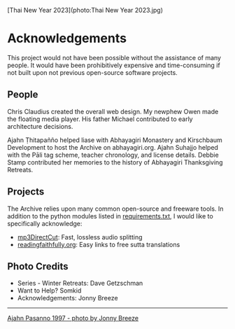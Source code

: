 [Thai New Year 2023](photo:Thai New Year 2023.jpg)
# Acknowledgements

This project would not have been possible without the assistance of many people. It would have been prohibitively expensive and time-consuming if not built upon not previous open-source software projects.

## People
Chris Claudius created the overall web design. My newphew Owen made the floating media player. His father Michael contributed to early architecture decisions.

Ajahn Ṭhitapañño helped liase with Abhayagiri Monastery and Kirschbaum Development to host the Archive on abhayagiri.org. Ajahn Suhajjo helped with the Pāli tag scheme, teacher chronology, and license details. Debbie Stamp contributed her memories to the history of Abhayagiri Thanksgiving Retreats.

## Projects
The Archive relies upon many common open-source and freeware tools. In addition to the python modules listed in [requirements.txt](https://github.com/Kaccana-Bhikkhu/qs-archive/blob/main/requirements.txt), I would like to specifically acknowledge:

- [mp3DirectCut](https://mpesch3.de/): Fast, lossless audio splitting
- [readingfaithfully.org](https://sutta.readingfaithfully.org/): Easy links to free sutta translations

## Photo Credits

- Series - Winter Retreats: Dave Getzschman
- Want to Help? Somkid
- Acknowledgements: Jonny Breeze

-----

[Ajahn Pasanno 1997 - photo by Jonny Breeze](photo:AjahnPasanno1997byJonnyBreeze.jpg)